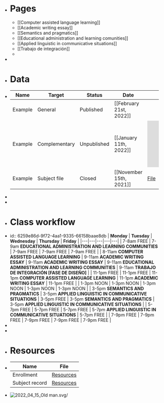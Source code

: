 - # Pages
	- [[Computer assisted language learning]]
	- [[Academic writing essay]]
	- [[Semantics and pragmatics]]
	- [[Educational administration and learning comunities]]
	- [[Applied linguistic in communicative situations]]
	- [[Trabajo de integración]]
	-
-
- # Data
- | **Name** | **Target** | **Status** | **Date** | **File** |
  |---|---|---|---|---|
  | Example | General | Published | [[February 21st, 2022]] | |
  | Example | Complementary | Unpublished | [[January 11th, 2022]] | ![File](https://dl.airtable.com/.attachments/25b477c4415570c00ec8a61370e0efc2/92417d43/Proyectohistoriadevida.pdf) |
  | Example | Subject file | Closed | [[November 15th, 2021]] | [File](https://airtable.com/apps72izQvQXzFDV4/tblHDnSvxYydNWAZT/viwH7AFqrE8TWCeDW?blocks=hide) |
-
-
- # Class workflow
- id:: 6259e86d-9f72-4aa1-9335-66158baae8db
  | **Monday** | **Tuesday** | **Wednesday** | **Thursday** | **Friday** |
  |---|---|---|---|---|
  | 7-8am FREE | 7-9am **EDUCATIONAL ADMINISTRATION AND LEARNING COMMUNITIES** | 7-9am FREE | 7-9am FREE | 7-9am FREE |
  | 8-11am **COMPUTER ASSISTED LANGUAGE LEARNING** | 9-11am **ACADEMIC WRITING ESSAY** | 9-11am **ACADEMIC WRITING ESSAY** | 9-11am **EDUCATIONAL ADMINISTRATION AND LEARNING COMMUNITIES** | 9-11am **TRABAJO DE INTEGRACIÓN [FASE DE DISEÑO]** |
  | 11-1pm FREE | 11-1pm FREE | 11-1pm **COMPUTER ASSISTED LANGUAGE LEARNING** | 11-1pm **ACADEMIC WRITING ESSAY** | 11-1pm FREE |
  | 1-3pm NOON | 1-3pm NOON | 1-3pm NOON | 1-3pm NOON | 1-3pm NOON |
  | 3-5pm **SEMANTICS AND PRAGMATICS** | 3-5pm **APPLIED LINGUISTIC IN COMMUNICATIVE SITUATIONS** | 3-5pm FREE | 3-5pm **SEMANTICS AND PRAGMATICS** | 3-5pm **APPLIED LINGUISTIC IN COMMUNICATIVE SITUATIONS** |
  | 5-7pm FREE | 5-7pm FREE | 5-7pm FREE | 5-7pm **APPLIED LINGUISTIC IN COMMUNICATIVE SITUATIONS** | 5-7pm FREE |
  | 7-9pm FREE | 7-9pm FREE | 7-9pm FREE | 7-9pm FREE | 7-9pm FREE |
-
-
- # Resources
- | **Name** | **File** |
  |---|---|
  | Enrollment | [Resources](Resources%205723371ad27d4afa81a79d4b18aaf599/Registro_de_Matrcula.pdf) |
  | Subject record | [Resources](Resources%205723371ad27d4afa81a79d4b18aaf599/Registro_de_Matrcula.pdf) |
- ![2022_04_15_Old man.svg](https://cdn.logseq.com/%2F703cd5d5-0197-439c-9468-3cd15e65ee5deda587be-97d2-4869-97c6-7e010c3311592022_04_15_Old%20man.svg?Expires=4803658979&Signature=L-kf86wW4Jra27uzC1kz~7EG0SgWHSkmvpjpkWa3~CyInCAFlfvKBuEjFD4p-xeA1Tm-m7OwetVC6Affve-D7PEb7XgKwYJor5PuikbzBj-jRGiB3s8PWMWK23ClvWyvAQ3YF8IHl6BxjJjjBIT1W4Dk05OO~QIDdI1rqcgfKHPwjpKGW~MDuImWNS3q5~7vbZXpi7H6SmH8ylWkL58Hxn8ac~RrDPdjsEsUUx8LTa8vrWoAVLGTuQ89KT-dFHpj~GJYn6ZzoZ~4G7uLEChSsra963O89tP2wQEoGrxhXl~HJZ9MsBt2mjQExr-Wbk9NU7VKqu-VKvW0qnsXoiEmsw__&Key-Pair-Id=APKAJE5CCD6X7MP6PTEA)/